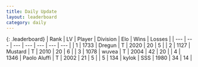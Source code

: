 ```yaml
---
title: Daily Update
layout: leaderboard
category: daily
---
```


{: .leaderboard}
| Rank | LV | Player | Division | Elo | Wins | Losses |
| --- | --- | --- | --- | --- | --- | --- |
| <span data-change="0">1</span> | 1733 | <span title="ID: 337810">Dregun</span> | T | <span data-change="0">2020</span> | <span data-change="0">20</span> | <span data-change="0">5</span> |
| <span data-change="0">2</span> | 1127 | <span title="ID: 611082">Mustard</span> | T | <span data-change="0">2010</span> | <span data-change="0">20</span> | <span data-change="0">6</span> |
| <span data-change="8">3</span> | 1078 | <span title="ID: 740957">wuvea</span> | T | <span data-change="78">2004</span> | <span data-change="8">42</span> | <span data-change="1">20</span> |
| <span data-change="-1">4</span> | 1346 | <span title="ID: 512212">Paolo Aluffi</span> | T | <span data-change="0">2002</span> | <span data-change="0">21</span> | <span data-change="0">5</span> |
| <span data-change="1">5</span> | 134 | <span title="ID: 773424">kylok</span> | SSS | <span data-change="22">1980</span> | <span data-change="5">34</span> | <span data-change="3">14</span> |